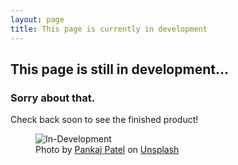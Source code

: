 ```yaml
---
layout: page
title: This page is currently in development
---
```


## This page is still in development...
### Sorry about that.
Check back soon to see the finished product!
<figure>
    <img src="{{ "/images/indev.jpg" | absolute_url }}" alt="In-Development">
    <figcaption>Photo by <a href="https://unsplash.com/@pankajpatel?utm_source=unsplash&amp;utm_medium=referral&amp;utm_content=creditCopyText">Pankaj Patel</a> on <a href="https://unsplash.com/s/photos/html?utm_source=unsplash&amp;utm_medium=referral&amp;utm_content=creditCopyText">Unsplash</a></figcaption>
</figure>
